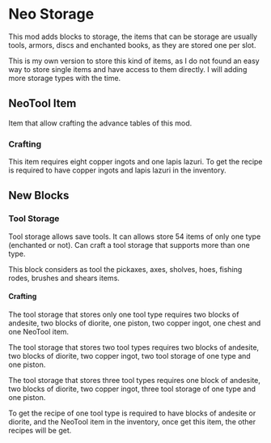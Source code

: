 # Neo Storage

This mod adds blocks to storage, the items that can be storage are usually tools, armors, discs and enchanted books, as they are stored one per slot.

This is my own version to store this kind of items, as I do not found an easy way to store single items and have access to them directly. I will adding more storage types with the time.

## NeoTool Item
Item that allow crafting the advance tables of this mod.

### Crafting
This item requires eight copper ingots and one lapis lazuri. To get the recipe is required to have copper ingots and lapis lazuri in the inventory.

## New Blocks

### Tool Storage
Tool storage allows save tools. It can allows store 54 items of only one type (enchanted or not). Can craft a tool storage that supports more than one type.

This block considers as tool the pickaxes, axes, sholves, hoes, fishing rodes, brushes and shears items.

#### Crafting
The tool storage that stores only one tool type requires two blocks of andesite, two blocks of diorite, one piston, two copper ingot, one chest and one NeoTool item.

The tool storage that stores two tool types requires two blocks of andesite, two blocks of diorite, two copper ingot, two tool storage of one type and one piston.

The tool storage that stores three tool types requires one block of andesite, two blocks of diorite, two copper ingot, three tool storage of one type and one piston.

To get the recipe of one tool type is required to have blocks of andesite or diorite, and the NeoTool item in the inventory, once get this item, the other recipes will be get.